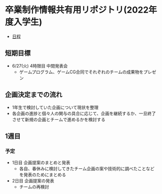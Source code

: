# 卒業制作情報共有用リポジトリ(2022年度入学生)

- [日程](sch.md)

## 短期目標
- 6/27(火) 4時限目 中間発表会
  - ゲームプログラム、ゲームCG合同でそれぞれのチームの成果物をプレゼン

## 企画決定までの流れ

- 1年生で検討していた企画について現状を整理
- 各企画の進捗と個々人の関与の具合に応じて、企画を継続するか、一旦終了させて新規の企画とチームで進めるかを検討する

## 1週目

### 予定
- 1日目 企画提案のまとめと発表
  - 各自、春休みに検討してきたチーム企画の案や技術的に調べたことなどを発表のためにまとめる
- 2日目 企画提案の発表
  - チームの再検討
